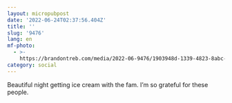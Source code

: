 ```yaml
---
layout: micropubpost
date: '2022-06-24T02:37:56.404Z'
title: ''
slug: '9476'
lang: en
mf-photo:
  - >-
    https://brandontreb.com/media/2022-06-9476/1903948d-1339-4823-8abc-275467c798d9.jpeg
category: social
---
```

Beautiful night getting ice cream with the fam. I’m so grateful for these people. 
